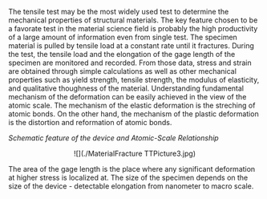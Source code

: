 

The tensile test may be the most widely used test to determine the mechanical properties of structural materials. The key feature chosen to be a favorate test in the material science field is probably the high productivity of a large amount of information even from single test.
The specimen material is pulled by tensile load at a constant rate until it fractures. During the test, the tensile load and the elongation of the gage length of the specimen are monitored and recorded. From those data, stress and strain are obtained through simple calculations as well as other mechanical properties such as yield strength, tensile strength, the modulus of elasticity, and qualitative thoughness of the material.
Understanding fundamental mechanism of the deformation can be easily achieved in the view of the atomic scale. The mechanism of the elastic deformation is the streching of atomic bonds. On the other hand, the mechanism of the plastic deformation is the distortion and reformation of atomic bonds.

*Schematic feature of the device and Atomic-Scale Relationship*



<center>![](./MaterialFracture TTPicture3.jpg)</center>



The area of the gage length is the place where any significant deformation at higher stress is localized at. The size of the specimen depends on the size of the device - detectable elongation from nanometer to macro scale.